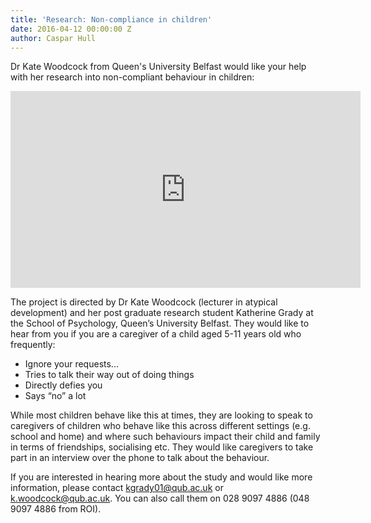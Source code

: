 ```yaml
---
title: 'Research: Non-compliance in children'
date: 2016-04-12 00:00:00 Z
author: Caspar Hull
---
```


Dr Kate Woodcock from Queen's University Belfast would like your help with her research into non-compliant behaviour in children:

<iframe width="560" height="315" src="https://www.youtube.com/embed/q8-k1FtsFyE" frameborder="0" allowfullscreen></iframe>

The project is directed by Dr Kate Woodcock (lecturer in atypical development) and her post graduate research student Katherine Grady at the School of Psychology, Queen’s University Belfast. They would like to hear from you if you are a caregiver of a child aged 5-11 years old who frequently:

* Ignore your requests...
* Tries to talk their way out of doing things
* Directly defies you
* Says “no” a lot

While most children behave like this at times, they are looking to speak to caregivers of children who behave like this across different settings (e.g. school and home) and where such behaviours impact their child and family in terms of friendships, socialising etc.  They would like caregivers to take part in an interview over the phone to talk about the  behaviour.

If you are interested in hearing more about the study and would like more information, please contact [kgrady01@qub.ac.uk](mailto:kgrady01@qub.ac.uk) or [k.woodcock@qub.ac.uk](mailto:k.woodcock@qub.ac.uk). You can also call them on 028 9097 4886 (048 9097 4886 from ROI).